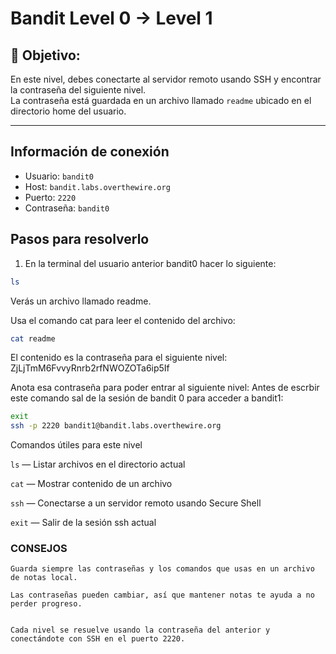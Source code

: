 # Bandit Level 0 → Level 1

## 🎯 Objetivo:
En este nivel, debes conectarte al servidor remoto usando SSH y encontrar la contraseña del siguiente nivel.  
La contraseña está guardada en un archivo llamado `readme` ubicado en el directorio home del usuario.

---

## Información de conexión

- Usuario: `bandit0`  
- Host: `bandit.labs.overthewire.org`  
- Puerto: `2220`  
- Contraseña: `bandit0`

## Pasos para resolverlo

1. En la terminal del usuario anterior bandit0 hacer lo siguiente:
```bash
ls
```
Verás un archivo llamado readme.

Usa el comando cat para leer el contenido del archivo:
```bash
cat readme
```
El contenido es la contraseña para el siguiente nivel: ZjLjTmM6FvvyRnrb2rfNWOZOTa6ip5If


Anota esa contraseña para poder entrar al siguiente nivel:
Antes de escrbir este comando sal de la sesión de bandit 0 para acceder a bandit1: 
```bash
exit
ssh -p 2220 bandit1@bandit.labs.overthewire.org
```

Comandos útiles para este nivel

`ls` — Listar archivos en el directorio actual

`cat` — Mostrar contenido de un archivo

`ssh` — Conectarse a un servidor remoto usando Secure Shell
    
`exit` — Salir de la sesión ssh actual

### CONSEJOS

    Guarda siempre las contraseñas y los comandos que usas en un archivo de notas local.

    Las contraseñas pueden cambiar, así que mantener notas te ayuda a no perder progreso.


    Cada nivel se resuelve usando la contraseña del anterior y conectándote con SSH en el puerto 2220.



